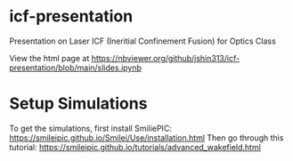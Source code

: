 # icf-presentation
Presentation on Laser ICF (Ineritial Confinement Fusion) for Optics Class

View the html page at https://nbviewer.org/github/jshin313/icf-presentation/blob/main/slides.ipynb

# Setup Simulations
To get the simulations, first install SmiliePIC: https://smileipic.github.io/Smilei/Use/installation.html
Then go through this tutorial: https://smileipic.github.io/tutorials/advanced_wakefield.html
